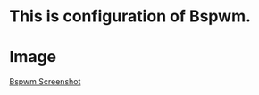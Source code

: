 # This is configuration of Bspwm.


# Image
[Bspwm Screenshot](https://github.com/ashincoder/dotfiles/master/.screenshots/bspwm.png)
